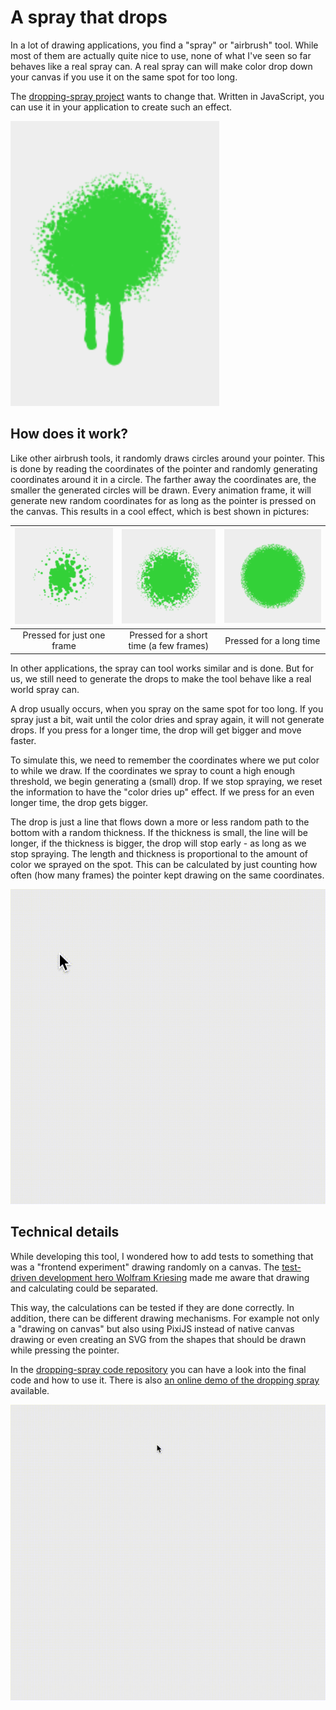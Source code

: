 # A spray that drops

In a lot of drawing applications, you find a "spray" or "airbrush" tool. While most of them are actually quite nice to
use, none of what I've seen so far behaves like a real spray can. A real spray can will make color drop down your
canvas if you use it on the same spot for too long.

The [dropping-spray project](https://github.com/Narigo/dropping-spray) wants to change that. Written in JavaScript, you
can use it in your application to create such an effect.

![Example of the spray with drops](spray_with_drops.png)

## How does it work?

Like other airbrush tools, it randomly draws circles around your pointer. This is done by reading the coordinates of
the pointer and randomly generating coordinates around it in a circle. The farther away the coordinates are, the
smaller the generated circles will be drawn. Every animation frame, it will generate new random coordinates for as long
as the pointer is pressed on the canvas. This results in a cool effect, which is best shown in pictures:

| ![Spray pressed for just one frame](01_one_frame.png) | ![Spray pressed for a short time](02_few_frames.png) | ![Spray pressed for a longer time](03_many_frames.png) |
|:-----------------------------------------------------:|:----------------------------------------------------:|:------------------------------------------------------:|
|              Pressed for just one frame               |       Pressed for a short time (a few frames)        |                Pressed for a long time                 |

In other applications, the spray can tool works similar and is done. But for us, we still need to generate the drops to
make the tool behave like a real world spray can.

A drop usually occurs, when you spray on the same spot for too long. If you spray just a bit, wait until the color
dries and spray again, it will not generate drops. If you press for a longer time, the drop will get bigger and move
faster.

To simulate this, we need to remember the coordinates where we put color to while we draw. If the coordinates we spray
to count a high enough threshold, we begin generating a (small) drop. If we stop spraying, we reset the information to
have the "color dries up" effect. If we press for an even longer time, the drop gets bigger.

The drop is just a line that flows down a more or less random path to the bottom with a random thickness. If the
thickness is small, the line will be longer, if the thickness is bigger, the drop will stop early - as long as we stop
spraying. The length and thickness is proportional to the amount of color we sprayed on the spot. This can be
calculated by just counting how often (how many frames) the pointer kept drawing on the same coordinates.

![Single drops while pressing the pointer](single_drops.gif)

## Technical details

While developing this tool, I wondered how to add tests to something that was a "frontend experiment" drawing randomly
on a canvas. The [test-driven development hero Wolfram Kriesing](https://twitter.com/wolframkriesing) made me aware
that drawing and calculating could be separated.

This way, the calculations can be tested if they are done correctly. In addition, there can be different drawing
mechanisms. For example not only a "drawing on canvas" but also using PixiJS instead of native canvas drawing or even
creating an SVG from the shapes that should be drawn while pressing the pointer.

In the [dropping-spray code repository](https://github.com/Narigo/dropping-spray) you can have a look into the final
code and how to use it. There is also [an online demo of the dropping spray](https://narigo.github.io/dropping-spray/)
available.

![Example of the final spray](example.gif)
